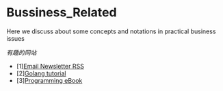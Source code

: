 # Bussiness_Related
Here we discuss about some concepts and notations in practical business issues

*有趣的网站*
- [1][Email Newsletter RSS](https://github.com/alaskasquirrel/Email-newsletter-RSS)
- [2][Golang tutorial](https://milapneupane.com.np/2019/07/06/learning-golang-from-zero-to-hero/)
- [3][Programming eBook](https://ebookfoundation.github.io/free-programming-books/books/free-programming-books-langs.html)
